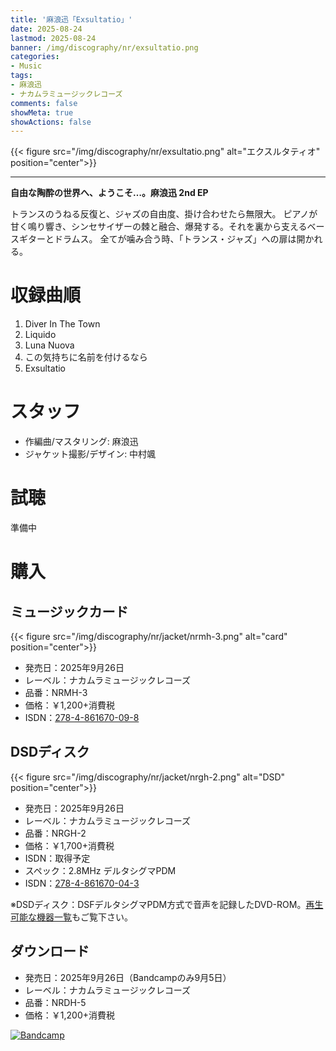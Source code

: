 ```yaml
---
title: '麻浪迅「Exsultatio」'
date: 2025-08-24
lastmod: 2025-08-24
banner: /img/discography/nr/exsultatio.png
categories:
- Music
tags:
- 麻浪迅
- ナカムラミュージックレコーズ
comments: false
showMeta: true
showActions: false
---
```


{{< figure src="/img/discography/nr/exsultatio.png" alt="エクスルタティオ" position="center">}}

-----

**自由な陶酔の世界へ、ようこそ…。麻浪迅 2nd EP**

トランスのうねる反復と、ジャズの自由度、掛け合わせたら無限大。
ピアノが甘く鳴り響き、シンセサイザーの棘と融合、爆発する。それを裏から支えるベースギターとドラムス。
全てが噛み合う時、「トランス・ジャズ」への扉は開かれる。 

# 収録曲順
1. Diver In The Town
2. Liquido
3. Luna Nuova
4. この気持ちに名前を付けるなら
5. Exsultatio

# スタッフ
- 作編曲/マスタリング: 麻浪迅
- ジャケット撮影/デザイン: 中村颯

# 試聴
準備中

# 購入
## ミュージックカード
{{< figure src="/img/discography/nr/jacket/nrmh-3.png" alt="card" position="center">}}

- 発売日：2025年9月26日
- レーベル：ナカムラミュージックレコーズ
- 品番：NRMH-3
- 価格：￥1,200+消費税
- ISDN：[278-4-861670-09-8](https://isdn.jp/2784861670098)

<!--
<a href="https://nmimusic.booth.pm/items/7267743" target="_blank"><img src="/img/banner/nmi_music_store.png" alt="NMI MUSIC STORE"></a>
<a href="https://www.melonbooks.co.jp/detail/detail.php?product_id=2527472" target="_blank"><img src="/img/banner/melon_banner.gif" alt="メロンブックス"></a>
-->

## DSDディスク
{{< figure src="/img/discography/nr/jacket/nrgh-2.png" alt="DSD" position="center">}}

- 発売日：2025年9月26日
- レーベル：ナカムラミュージックレコーズ
- 品番：NRGH-2
- 価格：￥1,700+消費税
- ISDN：取得予定
- スペック：2.8MHz デルタシグマPDM
- ISDN：[278-4-861670-04-3](https://isdn.jp/2784861670043)

<!--
<a href="https://nmimusic.booth.pm/items/6308487" target="_blank"><img src="/img/banner/nmi_music_store.png" alt="NMI MUSIC STORE"></a>
-->

※DSDディスク：DSFデルタシグマPDM方式で音声を記録したDVD-ROM。[再生可能な機器一覧](https://nmimusic.github.io/dsd-disc-compatible-list)もご覧下さい。

## ダウンロード
- 発売日：2025年9月26日（Bandcampのみ9月5日）
- レーベル：ナカムラミュージックレコーズ
- 品番：NRDH-5
- 価格：￥1,200+消費税

<a href="https://jinasanami.bandcamp.com/album/exsultatio" target="_blank"><img src="/img/banner/bandcamp.png" alt="Bandcamp"></a>
<!--
<a href="https://www.dlsite.com/home/work/=/product_id/RJxxxx.html" target="_blank"><img src="/img/banner/dlsite.jpg" alt="DLsite"></a>
-->
